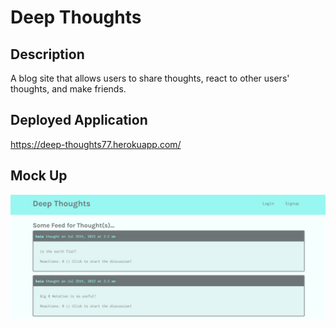 # Deep Thoughts
## Description
A blog site that allows users to share thoughts, react to other users' thoughts, and make friends.

## Deployed Application
https://deep-thoughts77.herokuapp.com/

## Mock Up
![mockup of deep thoughts](assets/images/mockup-deepthoughts.jpg)
